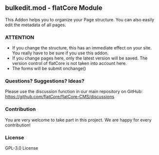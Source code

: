## bulkedit.mod - flatCore Module


This Addon helps you to organize your Page structure. You can also easily edit the metadata of all pages.

### __ATTENTION__

* If you change the structure, this has an immediate effect on your site. You really have to be sure if you use this addon.
* If you change pages here, only the latest version will be saved. The version control of flatCore is not taken into account here.
* The forms will be submit onchange()

### Questions? Suggestions? Ideas?
Please use the discussion function in our main repository on GitHub:
https://github.com/flatCore/flatCore-CMS/discussions

### Contribution
You are very welcome to take part in this project. We are happy for every contribution!

### License
GPL-3.0 License